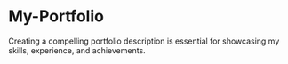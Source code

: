 # My-Portfolio
Creating a compelling portfolio description is essential for showcasing my skills, experience, and achievements. 
